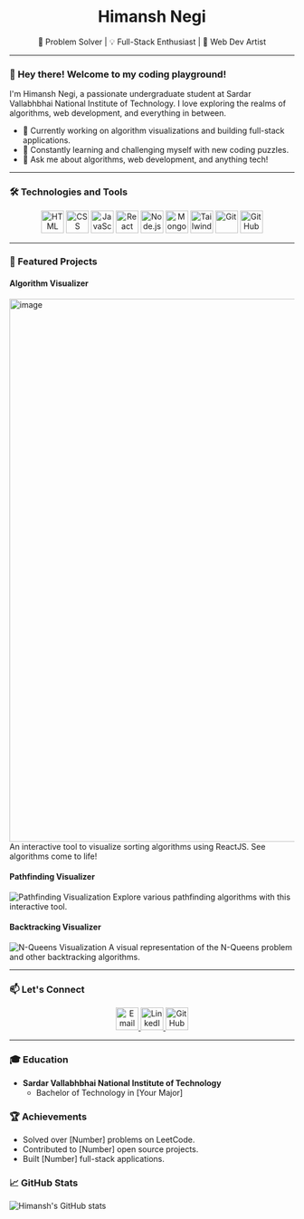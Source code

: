 <div align="center">
  <h1>Himansh Negi</h1>
  <p>🚀 Problem Solver | 💡 Full-Stack Enthusiast | 🎨 Web Dev Artist</p>
</div>

---

### 👋 Hey there! Welcome to my coding playground!
I'm Himansh Negi, a passionate undergraduate student at Sardar Vallabhbhai National Institute of Technology. I love exploring the realms of algorithms, web development, and everything in between.

- 🔭 Currently working on algorithm visualizations and building full-stack applications.
- 🌱 Constantly learning and challenging myself with new coding puzzles.
- 💬 Ask me about algorithms, web development, and anything tech!

---

### 🛠️ Technologies and Tools
<div align="center">
  <img src="https://img.icons8.com/color/48/000000/html-5--v1.png" alt="HTML" width="40" height="40"/>
  <img src="https://img.icons8.com/color/48/000000/css3.png" alt="CSS" width="40" height="40"/>
  <img src="https://img.icons8.com/color/48/000000/javascript.png" alt="JavaScript" width="40" height="40"/>
  <img src="https://img.icons8.com/plasticine/48/000000/react.png" alt="React" width="40" height="40"/>
  <img src="https://img.icons8.com/color/48/000000/nodejs.png" alt="Node.js" width="40" height="40"/>
  <img src="https://img.icons8.com/color/48/000000/mongodb.png" alt="MongoDB" width="40" height="40"/>
  <img src="https://img.icons8.com/color/48/000000/tailwindcss.png" alt="Tailwind CSS" width="40" height="40"/>
  <img src="https://img.icons8.com/color/48/000000/git.png" alt="Git" width="40" height="40"/>
  <img src="https://img.icons8.com/color/48/000000/github.png" alt="GitHub" width="40" height="40"/>
</div>

---

### 🚀 Featured Projects

#### Algorithm Visualizer
<img width="960" alt="image" src="https://github.com/Himansh1975/Himansh1975/assets/66158724/9543a4b4-2f4e-4efe-9254-f5b5355fdc3b">
An interactive tool to visualize sorting algorithms using ReactJS. See algorithms come to life!

#### Pathfinding Visualizer
![Pathfinding Visualization](public/pathfinding.png)
Explore various pathfinding algorithms with this interactive tool.

#### Backtracking Visualizer
![N-Queens Visualization](public/nqueens.png)
A visual representation of the N-Queens problem and other backtracking algorithms.

---

### 📫 Let's Connect
<div align="center">
  <a href="mailto:himanshnegi2001@gmail.com">
    <img src="https://img.icons8.com/fluent/48/000000/new-post.png" alt="Email" width="40" height="40"/>
  </a>
  <a href="https://www.linkedin.com/in/himansh-negi">
    <img src="https://img.icons8.com/color/48/000000/linkedin.png" alt="LinkedIn" width="40" height="40"/>
  </a>
  <a href="https://github.com/Himansh1975">
    <img src="https://img.icons8.com/color/48/000000/github.png" alt="GitHub" width="40" height="40"/>
  </a>
</div>

---

### 🎓 Education
- **Sardar Vallabhbhai National Institute of Technology**
  - Bachelor of Technology in [Your Major]

### 🏆 Achievements
- Solved over [Number] problems on LeetCode.
- Contributed to [Number] open source projects.
- Built [Number] full-stack applications.

### 📈 GitHub Stats
![Himansh's GitHub stats](https://github-readme-stats.vercel.app/api?username=Himansh1975&show_icons=true&theme=radical)


